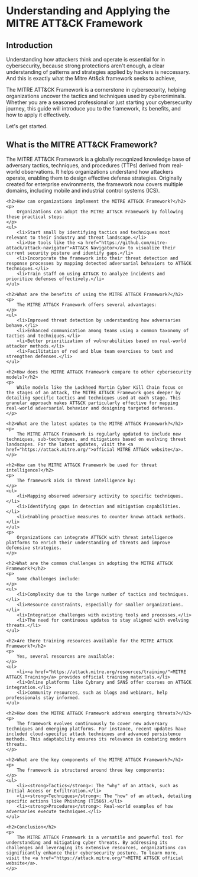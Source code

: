 <!DOCTYPE html>
<html lang="en">
<head>
    <meta charset="UTF-8">
    <meta name="viewport" content="width=device-width, initial-scale=1.0">
    <meta name="description" content="Discover everything about the MITRE ATT&CK Framework, including its purpose, implementation, challenges, and benefits in enhancing cybersecurity strategies.">
    <meta name="keywords" content="MITRE ATT&CK, cybersecurity framework, threat detection, cyber defense, TTPs, cyber intelligence, MITRE ATT&CK benefits">
    <meta name="author" content="Isaac Ijuo Cybersecurity Enthusiast">
    <meta name="robots" content="index, follow">
    
</head>
<body>
<h1>Understanding and Applying the MITRE ATT&CK Framework</h1>

<h2>Introduction</h2>
<p>
Understanding how attackers think and operate is essential for in cybersecurity, because strong protections aren't enough, a clear understanding of patterns and strategies applied by hackers is neccessary. And this is exactly what the Mitre Att&ck framework seeks to achieve,

The MITRE ATT&CK Framework is a cornerstone in cybersecurity, helping organizations uncover the tactics and techniques used by cybercriminals. Whether you are a seasoned professional or just starting your cybersecurity journey, this guide will introduce you to the framework, its benefits, and how to apply it effectively. 

Let's get started.
</p>

<h2>What is the MITRE ATT&CK Framework?</h2>
    <p>
        The MITRE ATT&CK Framework is a globally recognized knowledge base of adversary tactics, techniques, and procedures (TTPs) derived from real-world observations. It helps organizations understand how attackers operate, enabling them to design effective defense strategies. Originally created for enterprise environments, the framework now covers multiple domains, including mobile and industrial control systems (ICS).
    </p>

    <h2>How can organizations implement the MITRE ATT&CK Framework?</h2>
    <p>
        Organizations can adopt the MITRE ATT&CK Framework by following these practical steps:
    </p>
    <ul>
        <li>Start small by identifying tactics and techniques most relevant to their industry and threat landscape.</li>
        <li>Use tools like the <a href="https://github.com/mitre-attack/attack-navigator">ATT&CK Navigator</a> to visualize their current security posture and identify gaps.</li>
        <li>Incorporate the framework into their threat detection and response processes by mapping detected adversarial behaviors to ATT&CK techniques.</li>
        <li>Train staff on using ATT&CK to analyze incidents and prioritize defenses effectively.</li>
    </ul>

    <h2>What are the benefits of using the MITRE ATT&CK Framework?</h2>
    <p>
        The MITRE ATT&CK Framework offers several advantages:
    </p>
    <ul>
        <li>Improved threat detection by understanding how adversaries behave.</li>
        <li>Enhanced communication among teams using a common taxonomy of tactics and techniques.</li>
        <li>Better prioritization of vulnerabilities based on real-world attacker methods.</li>
        <li>Facilitation of red and blue team exercises to test and strengthen defenses.</li>
    </ul>

    <h2>How does the MITRE ATT&CK Framework compare to other cybersecurity models?</h2>
    <p>
        While models like the Lockheed Martin Cyber Kill Chain focus on the stages of an attack, the MITRE ATT&CK Framework goes deeper by detailing specific tactics and techniques used at each stage. This granular approach makes ATT&CK particularly effective for mapping real-world adversarial behavior and designing targeted defenses.
    </p>

    <h2>What are the latest updates to the MITRE ATT&CK Framework?</h2>
    <p>
        The MITRE ATT&CK Framework is regularly updated to include new techniques, sub-techniques, and mitigations based on evolving threat landscapes. For the latest updates, visit the <a href="https://attack.mitre.org/">official MITRE ATT&CK website</a>.
    </p>

    <h2>How can the MITRE ATT&CK Framework be used for threat intelligence?</h2>
    <p>
        The framework aids in threat intelligence by:
    </p>
    <ul>
        <li>Mapping observed adversary activity to specific techniques.</li>
        <li>Identifying gaps in detection and mitigation capabilities.</li>
        <li>Enabling proactive measures to counter known attack methods.</li>
    </ul>
    <p>
        Organizations can integrate ATT&CK with threat intelligence platforms to enrich their understanding of threats and improve defensive strategies.
    </p>

    <h2>What are the common challenges in adopting the MITRE ATT&CK Framework?</h2>
    <p>
        Some challenges include:
    </p>
    <ul>
        <li>Complexity due to the large number of tactics and techniques.</li>
        <li>Resource constraints, especially for smaller organizations.</li>
        <li>Integration challenges with existing tools and processes.</li>
        <li>The need for continuous updates to stay aligned with evolving threats.</li>
    </ul>

    <h2>Are there training resources available for the MITRE ATT&CK Framework?</h2>
    <p>
        Yes, several resources are available:
    </p>
    <ul>
        <li><a href="https://attack.mitre.org/resources/training/">MITRE ATT&CK Training</a> provides official training materials.</li>
        <li>Online platforms like Cybrary and SANS offer courses on ATT&CK integration.</li>
        <li>Community resources, such as blogs and webinars, help professionals stay informed.
    </ul>

    <h2>How does the MITRE ATT&CK Framework address emerging threats?</h2>
    <p>
        The framework evolves continuously to cover new adversary techniques and emerging platforms. For instance, recent updates have included cloud-specific attack techniques and advanced persistence methods. This adaptability ensures its relevance in combating modern threats.
    </p>

    <h2>What are the key components of the MITRE ATT&CK Framework?</h2>
    <p>
        The framework is structured around three key components:
    </p>
    <ul>
        <li><strong>Tactics</strong>: The "why" of an attack, such as Initial Access or Exfiltration.</li>
        <li><strong>Techniques</strong>: The "how" of an attack, detailing specific actions like Phishing (T1566).</li>
        <li><strong>Procedures</strong>: Real-world examples of how adversaries execute techniques.</li>
    </ul>

    <h2>Conclusion</h2>
    <p>
        The MITRE ATT&CK Framework is a versatile and powerful tool for understanding and mitigating cyber threats. By addressing its challenges and leveraging its extensive resources, organizations can significantly enhance their cybersecurity posture. To learn more, visit the <a href="https://attack.mitre.org/">MITRE ATT&CK official website</a>.
    </p>
</body>
</html>
